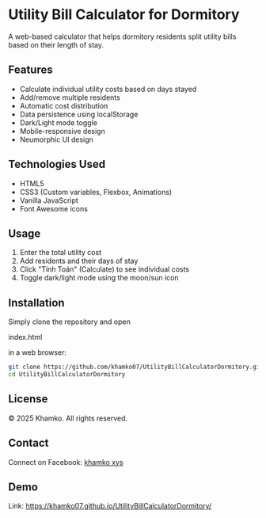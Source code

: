
# Utility Bill Calculator for Dormitory

A web-based calculator that helps dormitory residents split utility bills based on their length of stay.

## Features

- Calculate individual utility costs based on days stayed
- Add/remove multiple residents
- Automatic cost distribution
- Data persistence using localStorage
- Dark/Light mode toggle
- Mobile-responsive design
- Neumorphic UI design

## Technologies Used

- HTML5
- CSS3 (Custom variables, Flexbox, Animations)
- Vanilla JavaScript
- Font Awesome icons

## Usage

1. Enter the total utility cost
2. Add residents and their days of stay
3. Click "Tính Toán" (Calculate) to see individual costs
4. Toggle dark/light mode using the moon/sun icon

## Installation

Simply clone the repository and open 

index.html

 in a web browser:

```sh
git clone https://github.com/khamko07/UtilityBillCalculatorDormitory.git
cd UtilityBillCalculatorDormitory
```

## License

© 2025 Khamko. All rights reserved.

## Contact

Connect on Facebook: [khamko xys](https://www.facebook.com/khamkoxys)

## Demo

Link: https://khamko07.github.io/UtilityBillCalculatorDormitory/
